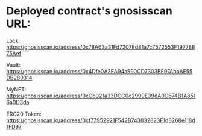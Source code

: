 # Deployed contract's gnosisscan URL: 
Lock: https://gnosisscan.io/address/0x78A63a31Fd7207Ed81a7c7572553F19778875Aef


Vault: https://gnosisscan.io/address/0x4Dfe0A3EA94a590CD7303BF97AbaAE55DB280314


MyNFT: https://gnosisscan.io/address/0xCb021a33DCC0c2999E39dA0C674B1A8516a0D3da


ERC20 Token: https://gnosisscan.io/address/0xf77952921F542B743832823F1d8268e118d1FD97


